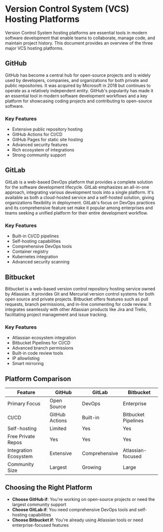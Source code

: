 # Version Control System (VCS) Hosting Platforms

Version Control System hosting platforms are essential tools in modern software development that enable teams to collaborate, manage code, and maintain project history. This document provides an overview of the three major VCS hosting platforms.

## GitHub

GitHub has become a central hub for open-source projects and is widely used by developers, companies, and organizations for both private and public repositories. It was acquired by Microsoft in 2018 but continues to operate as a relatively independent entity. GitHub's popularity has made it an essential tool in modern software development workflows and a key platform for showcasing coding projects and contributing to open-source software.

### Key Features

- Extensive public repository hosting
- GitHub Actions for CI/CD
- GitHub Pages for static site hosting
- Advanced security features
- Rich ecosystem of integrations
- Strong community support

## GitLab

GitLab is a web-based DevOps platform that provides a complete solution for the software development lifecycle. GitLab emphasizes an all-in-one approach, integrating various development tools into a single platform. It's available as both a cloud-hosted service and a self-hosted solution, giving organizations flexibility in deployment. GitLab's focus on DevOps practices and its comprehensive feature set make it popular among enterprises and teams seeking a unified platform for their entire development workflow.

### Key Features

- Built-in CI/CD pipelines
- Self-hosting capabilities
- Comprehensive DevOps tools
- Container registry
- Kubernetes integration
- Advanced security scanning

## Bitbucket

Bitbucket is a web-based version control repository hosting service owned by Atlassian. It provides Git and Mercurial version control systems for both open source and private projects. Bitbucket offers features such as pull requests, branch permissions, and in-line commenting for code review. It integrates seamlessly with other Atlassian products like Jira and Trello, facilitating project management and issue tracking.

### Key Features

- Atlassian ecosystem integration
- Bitbucket Pipelines for CI/CD
- Advanced branch permissions
- Built-in code review tools
- IP allowlisting
- Smart mirroring

## Platform Comparison

| Feature               | GitHub         | GitLab        | Bitbucket           |
| --------------------- | -------------- | ------------- | ------------------- |
| Primary Focus         | Open Source    | DevOps        | Enterprise          |
| CI/CD                 | GitHub Actions | Built-in      | Bitbucket Pipelines |
| Self-hosting          | Limited        | Yes           | Yes                 |
| Free Private Repos    | Yes            | Yes           | Yes                 |
| Integration Ecosystem | Extensive      | Comprehensive | Atlassian-focused   |
| Community Size        | Largest        | Growing       | Large               |

## Choosing the Right Platform

- **Choose GitHub if**: You're working on open-source projects or need the largest community support
- **Choose GitLab if**: You need comprehensive DevOps tools and self-hosting capabilities
- **Choose Bitbucket if**: You're already using Atlassian tools or need enterprise-focused features
